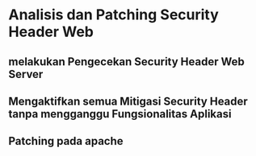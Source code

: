 # Analisis dan Patching Security Header Web

## melakukan Pengecekan Security Header Web Server


## Mengaktifkan semua Mitigasi Security Header tanpa mengganggu Fungsionalitas Aplikasi


## Patching pada apache

